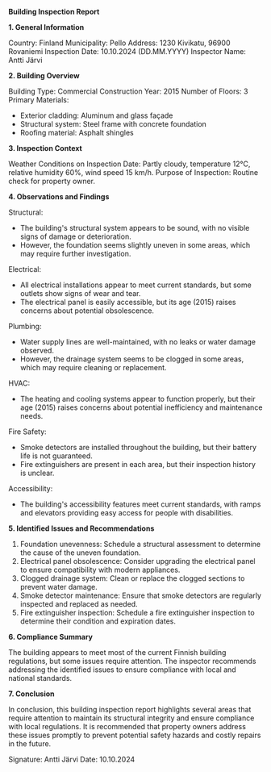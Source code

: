 **Building Inspection Report**

**1. General Information**

Country: Finland
Municipality: Pello
Address: 1230 Kivikatu, 96900 Rovaniemi
Inspection Date: 10.10.2024 (DD.MM.YYYY)
Inspector Name: Antti Järvi

**2. Building Overview**

Building Type: Commercial
Construction Year: 2015
Number of Floors: 3
Primary Materials:
- Exterior cladding: Aluminum and glass façade
- Structural system: Steel frame with concrete foundation
- Roofing material: Asphalt shingles

**3. Inspection Context**

Weather Conditions on Inspection Date: Partly cloudy, temperature 12°C, relative humidity 60%, wind speed 15 km/h.
Purpose of Inspection: Routine check for property owner.

**4. Observations and Findings**

Structural:
- The building's structural system appears to be sound, with no visible signs of damage or deterioration.
- However, the foundation seems slightly uneven in some areas, which may require further investigation.

Electrical:
- All electrical installations appear to meet current standards, but some outlets show signs of wear and tear.
- The electrical panel is easily accessible, but its age (2015) raises concerns about potential obsolescence.

Plumbing:
- Water supply lines are well-maintained, with no leaks or water damage observed.
- However, the drainage system seems to be clogged in some areas, which may require cleaning or replacement.

HVAC:
- The heating and cooling systems appear to function properly, but their age (2015) raises concerns about potential inefficiency and maintenance needs.

Fire Safety:
- Smoke detectors are installed throughout the building, but their battery life is not guaranteed.
- Fire extinguishers are present in each area, but their inspection history is unclear.

Accessibility:
- The building's accessibility features meet current standards, with ramps and elevators providing easy access for people with disabilities.

**5. Identified Issues and Recommendations**

1. Foundation unevenness: Schedule a structural assessment to determine the cause of the uneven foundation.
2. Electrical panel obsolescence: Consider upgrading the electrical panel to ensure compatibility with modern appliances.
3. Clogged drainage system: Clean or replace the clogged sections to prevent water damage.
4. Smoke detector maintenance: Ensure that smoke detectors are regularly inspected and replaced as needed.
5. Fire extinguisher inspection: Schedule a fire extinguisher inspection to determine their condition and expiration dates.

**6. Compliance Summary**

The building appears to meet most of the current Finnish building regulations, but some issues require attention. The inspector recommends addressing the identified issues to ensure compliance with local and national standards.

**7. Conclusion**

In conclusion, this building inspection report highlights several areas that require attention to maintain its structural integrity and ensure compliance with local regulations. It is recommended that property owners address these issues promptly to prevent potential safety hazards and costly repairs in the future.

Signature: Antti Järvi
Date: 10.10.2024